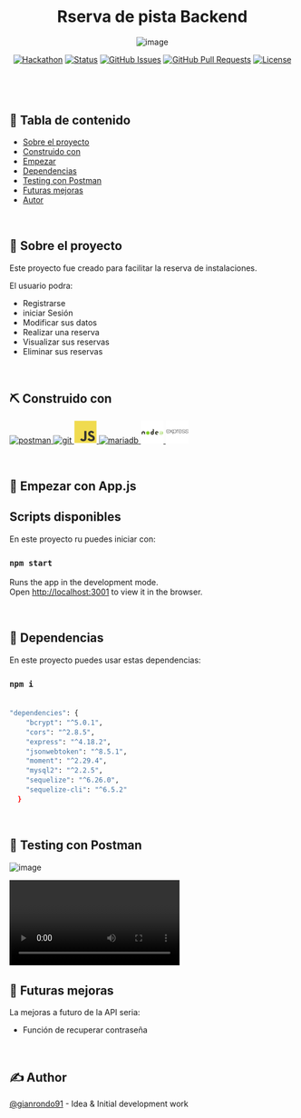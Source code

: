 <div align="center">

# Rserva de pista Backend
![image](https://user-images.githubusercontent.com/56218293/205615026-2f3e26d8-4664-4bc1-b041-46e3662268cc.png)


[![Hackathon](https://img.shields.io/badge/hackathon-name-orange.svg)](http://hackathon.url.com) [![Status](https://img.shields.io/badge/status-active-success.svg)]() [![GitHub Issues](https://img.shields.io/github/issues/kylelobo/The-Documentation-Compendium.svg)](https://github.com/kylelobo/The-Documentation-Compendium/issues) [![GitHub Pull Requests](https://img.shields.io/github/issues-pr/kylelobo/The-Documentation-Compendium.svg)](https://github.com/kylelobo/The-Documentation-Compendium/pulls) [![License](https://img.shields.io/badge/license-MIT-blue.svg)](LICENSE.md)

</div>

# 
<br/>

## 📝 Tabla de contenido

- [Sobre el proyecto](#about)
- [Construido con](#built)
- [Empezar](#started)
- [Dependencias](#dependencies)
- [Testing con Postman](#testing)
- [Futuras mejoras](#future)
- [Autor](#authors)

<br/>

## 📄 Sobre el proyecto <a name = "about"></a>
Este proyecto fue creado para facilitar la reserva de instalaciones.

El usuario podra:
- Registrarse
- iniciar Sesión
- Modificar sus datos
- Realizar una reserva
- Visualizar sus reservas
- Eliminar sus reservas

<br/>

## ⛏️ Construido con <a name = "built"></a>

<p align="left"> 
<a href="https://postman.com" target="_blank"> <img src="https://www.vectorlogo.zone/logos/getpostman/getpostman-icon.svg" alt="postman" width="40" height="40"/> </a> 
<a href="https://git-scm.com/" target="_blank"> <img src="https://www.vectorlogo.zone/logos/git-scm/git-scm-icon.svg" alt="git" width="40" height="40"/> </a> 
<a href="https://developer.mozilla.org/en-US/docs/Web/JavaScript" target="_blank"> <img src="https://raw.githubusercontent.com/devicons/devicon/master/icons/javascript/javascript-original.svg" alt="javascript" width="40" height="40"/> </a> 
<a href="https://mariadb.org/" target="_blank"> <img src="https://www.vectorlogo.zone/logos/mariadb/mariadb-icon.svg" alt="mariadb" width="40" height="40"/> </a> 
<a href="https://nodejs.org" target="_blank"> <img src="https://raw.githubusercontent.com/devicons/devicon/master/icons/nodejs/nodejs-original-wordmark.svg" alt="nodejs" width="40" height="40"/> </a> 
<a href="https://expressjs.com" target="_blank"> <img src="https://raw.githubusercontent.com/devicons/devicon/master/icons/express/express-original-wordmark.svg" alt="express" width="40" height="40"/> </a> 
</p>

</br>

## 🚀 Empezar con App.js
 
## Scripts disponibles

En este proyecto ru puedes iniciar con:

### `npm start`

Runs the app in the development mode.\
Open [http://localhost:3001](http://localhost:3001) to view it in the browser.

</br>

## 🔧 Dependencias
En este proyecto puedes usar estas dependencias:

### `npm i`
```bash

"dependencies": {
    "bcrypt": "^5.0.1",
    "cors": "^2.8.5",
    "express": "^4.18.2",
    "jsonwebtoken": "^8.5.1",
    "moment": "^2.29.4",
    "mysql2": "^2.2.5",
    "sequelize": "^6.26.0",
    "sequelize-cli": "^6.5.2"
  }
```
<br/>

## 🎈 Testing con Postman <a name="testing"></a>

![image](https://user-images.githubusercontent.com/56218293/205616046-d2abc96c-ae3b-424a-88b1-e6d8f6d00b46.png)

![gif](https://user-images.githubusercontent.com/56218293/205686093-855ef74d-ab5f-49b9-ab9c-e593f9bc8d68.mov)
<br/>

## 📌 Futuras mejoras <a name = "future_scope"></a>

La mejoras a futuro de la API seria:
- Función de recuperar contraseña

<br/>

## ✍️ Author <a name = "author"></a>

[@gianrondo91](https://github.com/GianRondo91) - Idea & Initial development work